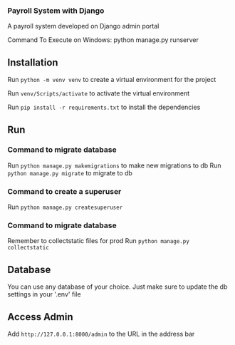### Payroll System with Django

A payroll system developed on Django admin portal

Command To Execute on Windows:
python manage.py runserver

## Installation

Run `python -m venv venv` to create a virtual environment for the project

Run `venv/Scripts/activate` to activate the virtual environment

Run `pip install -r requirements.txt` to install the dependencies

## Run

### Command to migrate database

Run `python manage.py makemigrations` to make new migrations to db
Run `python manage.py migrate` to migrate to db

### Command to create a superuser

Run `python manage.py createsuperuser`

### Command to migrate database

Remember to collectstatic files for prod
Run `python manage.py collectstatic`

## Database

You can use any database of your choice. Just make sure to update the db settings in your '.env' file

## Access Admin

Add `http://127.0.0.1:8000/admin` to the URL in the address bar
